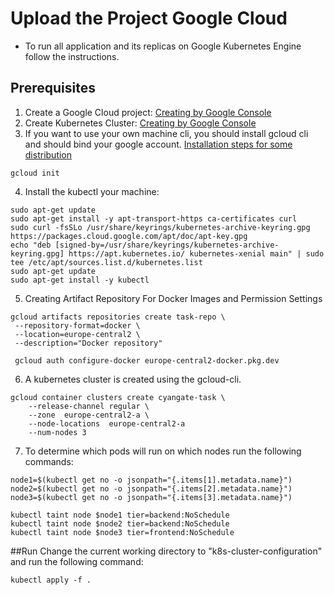 # Upload the Project Google Cloud
* To run all application and its replicas on Google Kubernetes Engine follow the instructions.
## Prerequisites
1. Create a Google Cloud project: [Creating by Google Console](https://cloud.google.com/resource-manager/docs/creating-managing-projects)
2. Create Kubernetes Cluster: [Creating by Google Console](https://cloud.google.com/kubernetes-engine/docs/deploy-app-cluster)
3. If you want to use your own machine cli, you should install gcloud cli and should bind your google account. [Installation steps for some distribution](https://cloud.google.com/sdk/docs/install#linux)
```
gcloud init
```
4. Install the kubectl your machine:
```
sudo apt-get update
sudo apt-get install -y apt-transport-https ca-certificates curl
sudo curl -fsSLo /usr/share/keyrings/kubernetes-archive-keyring.gpg https://packages.cloud.google.com/apt/doc/apt-key.gpg
echo "deb [signed-by=/usr/share/keyrings/kubernetes-archive-keyring.gpg] https://apt.kubernetes.io/ kubernetes-xenial main" | sudo tee /etc/apt/sources.list.d/kubernetes.list
sudo apt-get update
sudo apt-get install -y kubectl
```

5. Creating Artifact Repository For Docker Images and Permission Settings
```
gcloud artifacts repositories create task-repo \
 --repository-format=docker \
 --location=europe-central2 \
 --description="Docker repository"
 
 gcloud auth configure-docker europe-central2-docker.pkg.dev
```
6. A kubernetes cluster is created using the gcloud-cli.
```
gcloud container clusters create cyangate-task \
    --release-channel regular \
    --zone  europe-central2-a \
    --node-locations  europe-central2-a
    --num-nodes 3
```
7.  To determine which pods will run on which nodes run the following commands:
```
node1=$(kubectl get no -o jsonpath="{.items[1].metadata.name}")
node2=$(kubectl get no -o jsonpath="{.items[2].metadata.name}")
node3=$(kubectl get no -o jsonpath="{.items[3].metadata.name}")

kubectl taint node $node1 tier=backend:NoSchedule
kubectl taint node $node2 tier=backend:NoSchedule
kubectl taint node $node3 tier=frontend:NoSchedule
```
##Run
Change the current working directory to "k8s-cluster-configuration" and run the following command:
```
kubectl apply -f .
```
